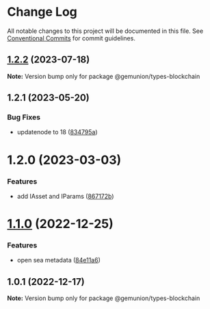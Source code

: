 # Change Log

All notable changes to this project will be documented in this file.
See [Conventional Commits](https://conventionalcommits.org) for commit guidelines.

## [1.2.2](https://github.com/gemunion/common-packages/compare/@gemunion/types-blockchain@1.2.1...@gemunion/types-blockchain@1.2.2) (2023-07-18)

**Note:** Version bump only for package @gemunion/types-blockchain





## 1.2.1 (2023-05-20)

### Bug Fixes

- updatenode to 18 ([834795a](https://github.com/gemunion/common-packages/commit/834795aca8d9c351fde907fbdb511f437c707f11))

# 1.2.0 (2023-03-03)

### Features

- add IAsset and IParams ([867172b](https://github.com/gemunion/common-packages/commit/867172b6cd56556034b6ee8f78b53116d290ef7d))

# [1.1.0](https://github.com/gemunion/common-packages/compare/@gemunion/types-blockchain@1.0.1...@gemunion/types-blockchain@1.1.0) (2022-12-25)

### Features

- open sea metadata ([84e11a6](https://github.com/gemunion/common-packages/commit/84e11a6700ed1d07a943d6fed4406f4691bf910b))

## 1.0.1 (2022-12-17)

**Note:** Version bump only for package @gemunion/types-blockchain

